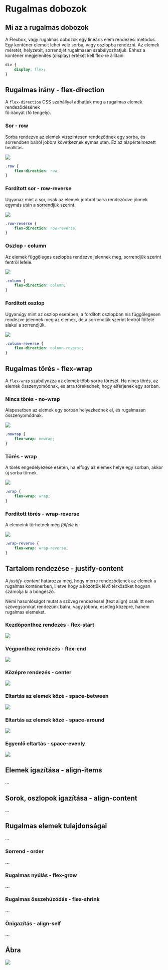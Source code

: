 # Rugalmas dobozok

## Mi az a rugalmas dobozok

A Flexbox, vagy rugalmas dobozok egy lineáris elem rendezési metódus. Egy konténer elemeit lehet vele sorba, vagy oszlopba rendezni. Az elemek méretét, helyzetét, sorrendjét rugalmasan szabályozhatjuk. Ehhez a konténer megjelenítés \(display\) értékét kell flex-re állítani:

```css
div {
    display: flex;
}
```

## Rugalmas irány - flex-direction

A `flex-direction` CSS szabállyal adhatjuk meg a rugalmas elemek rendeződésének  
​ fő irányát \(fő tengely\).

### Sor - row

Sorba rendezve az elemek vízszintesen rendeződnek egy sorba, és sorrendben balról jobbra következnek eymás után. Ez az alapértelmezett beállítás.

![](../.gitbook/assets/flex-directon-row.png)

```css
.row {
    flex-direction: row;
}
```

### Fordított sor - row-reverse

Ugyanaz mint a sor, csak az elemek jobbról balra rendeződve jönnek egymás után a sorrendjük szerint.

![](../.gitbook/assets/flex-direction-rov-reverse.png)

```css
.row-reverse {
    flex-direction: row-reverse;
}
```

### Oszlop - column

Az elemek függőleges oszlopba rendezve jelennek meg, sorrendjük szerint fentről lefelé.

![](../.gitbook/assets/flex-direction-column.png)

```css
.column {
    flex-direction: column;
}
```

### Fordított oszlop

Ugyanúgy mint az oszlop esetében, a fordított oszlopban nis függőlegesen rendezve jelennek meg az elemek, de a sorrendjük szerint lentről fölfelé alakul a sorrendjük.

![](../.gitbook/assets/flex-direction-column-reverse.png)

```css
.column-reverse {
    flex-direction: column-reverse;
}
```

## Rugalmas törés - flex-wrap

A `flex-wrap` szabályozza az elemek több sorba törését. Ha nincs törés, az elemek összenyomódnak, és arra törekednek, hogy elférjenek egy sorban.

### **Nincs törés - no-wrap**

Alapesetben az elemek egy sorban helyezkednek el, és rugalmasan összenyomódnak.

![](../.gitbook/assets/flex-wrap-nowrap%20%281%29.png)

```css
.nowrap { 
    flex-wrap: nowrap;
}
```

### **Törés - wrap**

A törés engedélyezése esetén, ha elfogy az elemek helye egy sorban, akkor új sorba törnek.

![](../.gitbook/assets/flex-wrap-wrap.png)

```css
.wrap { 
    flex-wrap: wrap;
}
```

### **Fordított törés - wrap-reverse**

A elemeink törhetnek még _fölfelé_ is.

![](../.gitbook/assets/flex-wrap-wrap-reverse.png)

```css
.wrap-reverse { 
    flex-wrap: wrap-reverse;
} 
```

## Tartalom rendezése - justify-content

A _justify-content_ határozza meg, hogy merre rendeződjenek az elemek a rugalmas konténerben, illetve hogy a közöttük lévő térközöket hogyan számolja ki a böngésző.

Némi hasonlóságot mutat a szöveg rendezéssel \(text align\) csak itt nem szövegsorokat rendezünk balra, vagy jobbra, esetleg középre, hanem rugalmas elemeket.

### Kezdőponthoz rendezés - flex-start

![](../.gitbook/assets/justify-content-flex-start.png)

### **Végponthoz rendezés - flex-end**

![](../.gitbook/assets/justify-content-flex-end.png)

### **Középre rendezés - center**

![](../.gitbook/assets/justify-content-center.png)

### **Eltartás az elemek közé - space-between**

![](../.gitbook/assets/justify-content-space-between.png)

### **Eltartás az elemek közé - space-around**

![](../.gitbook/assets/justify-content-space-around.png)

### **Egyenlő eltartás - space-evenly**

![](../.gitbook/assets/justify-content-space-evenly.png)

## Elemek igazítása - align-items

...

## Sorok, oszlopok igazítása - align-content

...

## Rugalmas elemek tulajdonságai

...

### **Sorrend - order**

**...**

### **Rugalmas nyúlás - flex-grow**

**...**

### **Rugalmas összehúzódás - flex-shrink**

**...**

### **Önigazítás - align-self**

**...**

## Ábra

![](../.gitbook/assets/flexbox.png)































